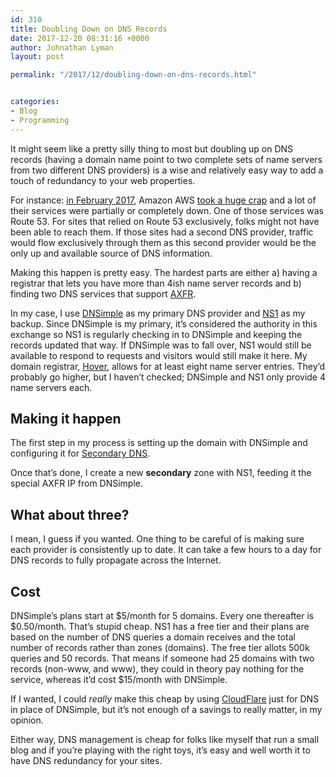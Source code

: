 ```yaml
---
id: 310
title: Doubling Down on DNS Records
date: 2017-12-20 08:31:16 +0000
author: Johnathan Lyman
layout: post

permalink: "/2017/12/doubling-down-on-dns-records.html"


categories:
- Blog
- Programming
---
```

It might seem like a pretty silly thing to most but doubling up on DNS records (having a domain name point to two complete sets of name servers from two different DNS providers) is a wise and relatively easy way to add a touch of redundancy to your web properties.

<!--more-->

For instance: <a href="https://link.johnathan.org/PTm7g">in February 2017</a>, Amazon AWS <a href="https://link.johnathan.org/r0xYt">took a huge crap</a> and a lot of their services were partially or completely down. One of those services was Route 53. For sites that relied on Route 53 exclusively, folks might not have been able to reach them. If those sites had a second DNS provider, traffic would flow exclusively through them as this second provider would be the only up and available source of DNS information.

Making this happen is pretty easy. The hardest parts are either a) having a registrar that lets you have more than 4ish name server records and b) finding two DNS services that support <a title="AXFR" href="https://link.johnathan.org/9tb7x">AXFR</a>.

In my case, I use <a href="https://link.johnathan.org/dnsimple">DNSimple</a> as my primary DNS provider and <a href="https://link.johnathan.org/ns1">NS1</a> as my backup. Since DNSimple is my primary, it’s considered the authority in this exchange so NS1 is regularly checking in to DNSimple and keeping the records updated that way. If DNSimple was to fall over, NS1 would still be available to respond to requests and visitors would still make it here. My domain registrar, <a href="https://link.johnathan.org/hover">Hover</a>, allows for at least eight name server entries. They’d probably go higher, but I haven’t checked; DNSimple and NS1 only provide 4 name servers each.
<h2 id="makingithappen">Making it happen</h2>
The first step in my process is setting up the domain with DNSimple and configuring it for <a href="https://link.johnathan.org/XWqOH">Secondary DNS</a>.

Once that’s done, I create a new <strong>secondary</strong> zone with NS1, feeding it the special AXFR IP from DNSimple.
<h2 id="whataboutthree">What about three?</h2>
I mean, I guess if you wanted. One thing to be careful of is making sure each provider is consistently up to date. It can take a few hours to a day for DNS records to fully propagate across the Internet.
<h2 id="cost">Cost</h2>
DNSimple’s plans start at $5/month for 5 domains. Every one thereafter is $0.50/month. That’s stupid cheap. NS1 has a free tier and their plans are based on the number of DNS queries a domain receives and the total number of records rather than zones (domains). The free tier allots 500k queries and 50 records. That means if someone had 25 domains with two records (non-www, and www), they could in theory pay nothing for the service, whereas it’d cost $15/month with DNSimple.

If I wanted, I could <em>really</em> make this cheap by using <a href="https://link.johnathan.org/cloudflare">CloudFlare</a> just for DNS in place of DNSimple, but it’s not enough of a savings to really matter, in my opinion.

Either way, DNS management is cheap for folks like myself that run a small blog and if you’re playing with the right toys, it’s easy and well worth it to have DNS redundancy for your sites.